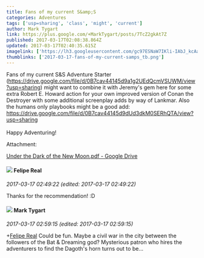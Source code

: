 ```yaml
---
title: Fans of my current S&amp;S
categories: Adventures
tags: ['usp=sharing', 'class', 'might', 'current']
author: Mark Tygart
link: https://plus.google.com/+MarkTygart/posts/7TcZ2gkAt7Z
published: 2017-03-17T02:08:38.864Z
updated: 2017-03-17T02:40:35.615Z
imagelink: ['https://lh3.googleusercontent.com/gc97ESNaW7IKli-IAbJ_kcAamaxn5h0uAUk37nhLRHaJJew48entwpkNoRBNz1gO9XHNxzMoqDI_0Z4Afkxfg-ls7Vjco3f_Z0n9W6m0bvUiiDKczOz4EV_1pzF_kK8gGY05cV20=s1600']
thumblinks: ['2017-03-17-fans-of-my-current-samps_tb.png']
---
```


Fans of my current S&amp;S Adventure Starter (<a href="https://drive.google.com/file/d/0B7cav44145d9a1g2UEdQcmVSUWM/view?usp=sharing" class="ot-anchor">https://drive.google.com/file/d/0B7cav44145d9a1g2UEdQcmVSUWM/view?usp=sharing</a>) might want to combine it with Jeremy&#39;s gem here for some extra Robert E. Howard action for your own improved version of Conan the Destroyer with some additional screenplay adds by way of Lankmar. Also the humans only playbooks might be a good add: <a href="https://drive.google.com/file/d/0B7cav44145d9dUd3dkM0SERhQTA/view?usp=sharing" class="ot-anchor">https://drive.google.com/file/d/0B7cav44145d9dUd3dkM0SERhQTA/view?usp=sharing</a> <br /><br />Happy Adventuring!


Attachment:

<a href='https://drive.google.com/file/d/0B0lFq3ECDQDQeTkxMjd5WnVxMWc/view?usp=sharing'>Under the Dark of the New Moon.pdf - Google Drive</a>


<div id='comment z13kfpdj5svcxpnla22sizqwevrchveui'>
  <h4><img src='{{site.baseurl}}//images/avatars/112610315858875487066_photo.jpg'> Felipe Real</h4>
      <p><cite>2017-03-17 02:49:22 (edited: 2017-03-17 02:49:22)</cite></p>
        <p>Thanks for the recommendation! :D</p>
</div>
        

<div id='comment z13kfpdj5svcxpnla22sizqwevrchveui'>
  <h4><img src='{{site.baseurl}}//images/avatars/118088719859349999400_photo.jpg'> Mark Tygart</h4>
      <p><cite>2017-03-17 02:59:15 (edited: 2017-03-17 02:59:15)</cite></p>
        <p><span class="proflinkWrapper"><span class="proflinkPrefix">+</span><a class="proflink" href="https://plus.google.com/112610315858875487066" oid="112610315858875487066">Felipe Real</a></span> Could be fun. Maybe a civil war in the city between the followers of the Bat &amp; Dreaming god? Mysterious patron who hires the adventurers to find the Dagoth&#39;s horn turns out to be...</p>
</div>
        